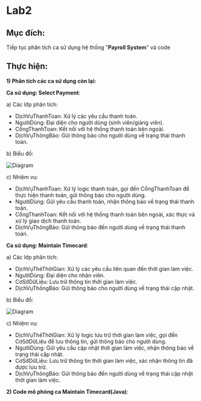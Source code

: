 # Lab2

## Mục đích: 
Tiếp tục phân tích ca sử dụng hệ thống "**Payroll System**" và code

## Thực hiện:

**1) Phân tích các ca sử dụng còn lại:**

  **Ca sử dụng: Select Payment**:
  
  a) Các lớp phân tích:
  - DịchVụThanhToan: Xử lý các yêu cầu thanh toán.
  - NgườiDùng: Đại diện cho người dùng (sinh viên/giảng viên).
  - CổngThanhToan: Kết nối với hệ thống thanh toán bên ngoài.
  - DịchVụThôngBáo: Gửi thông báo cho người dùng về trạng thái thanh toán.
    
  b) Biểu đồ:

  ![Diagram](https://www.planttext.com/api/plantuml/png/UhzxlqDnIM9HIMbk3bS1aCvCpYn8p2jHy4i_jk7XxhcPBeTtvgMZoBWytDsTd17sSFVIa8p4l8oG_CGy57ddXxkdvgLZbqFMUtXBNhhJuONvN5meTYdesc6pmaeXyl2gKeNaXxkMbogKW4GLIl8FBypZmg8MP0IQAwmK8XxkNgkGStWlYcOqLGgwk2oFEBmmMI4lu-6kjNc4RGSQWk8bAuMGeeUx5WBzLf9nU64cCSx75b1M2kv0Fu2qWqGKaa1XXqqTLWSWzA1Oxv2QbmAAUW00003__mC0)

  c) Nhiệm vụ:
  - DịchVụThanhToan: Xử lý logic thanh toán, gọi đến CổngThanhToan để thực hiện thanh toán, gửi thông báo cho người dùng.
  - NgườiDùng: Gửi yêu cầu thanh toán, nhận thông báo về trạng thái thanh toán.
  - CổngThanhToan: Kết nối với hệ thống thanh toán bên ngoài, xác thực và xử lý giao dịch thanh toán.
  - DịchVụThôngBáo: Gửi thông báo đến người dùng về trạng thái thanh toán.

  **Ca sử dụng: Maintain Timecard**:

  a) Các lớp phân tích:
  - DịchVụThẻThờiGian: Xử lý các yêu cầu liên quan đến thời gian làm việc.
  - NgườiDùng: Đại diện cho nhân viên.
  - CơSởDữLiệu: Lưu trữ thông tin thời gian làm việc.
  - DịchVụThôngBáo: Gửi thông báo cho người dùng về trạng thái cập nhật.

  b) Biểu đồ:

  ![Diagram](https://www.planttext.com/api/plantuml/png/UhzxlqDnIM9HIMbk3bS1aCvCpYn8p2jHy4i_jk7XxhcPBeTtvgMZoBWytDsTd17sSFVIa8o7ktO32Q0ozyp4F1HLpiSM1Z_SFH-eUBrFviFTxQKupJYy9I_TwV32V2uk53iLTErmMsMbuFvmzzfCXHAGC8W4YYkaWzo0Kml8F0n7MIdu7DjGYiKO39KAklZT4t5uOR927b1qBLut00r1yQMLGaZHmrqBWTujoJYyC5CX6MX00SIS4ln-mHQ4Y601YIWaWK8Lcpgixa3eGN45bi1nICrB0QKN00000F__0m00)

  c) Nhiệm vụ:
  - DịchVụThẻThờiGian: Xử lý logic lưu trữ thời gian làm việc, gọi đến CơSởDữLiệu để lưu thông tin, gửi thông báo cho người dùng.
  - NgườiDùng: Gửi yêu cầu cập nhật thời gian làm việc, nhận thông báo về trạng thái cập nhật.
  - CơSởDữLiệu: Lưu trữ thông tin thời gian làm việc, xác nhận thông tin đã được lưu trữ.
  - DịchVụThôngBáo: Gửi thông báo đến người dùng về trạng thái cập nhật thời gian làm việc.

**2) Code mô phỏng ca Maintain Timecard(Java)**:

  
